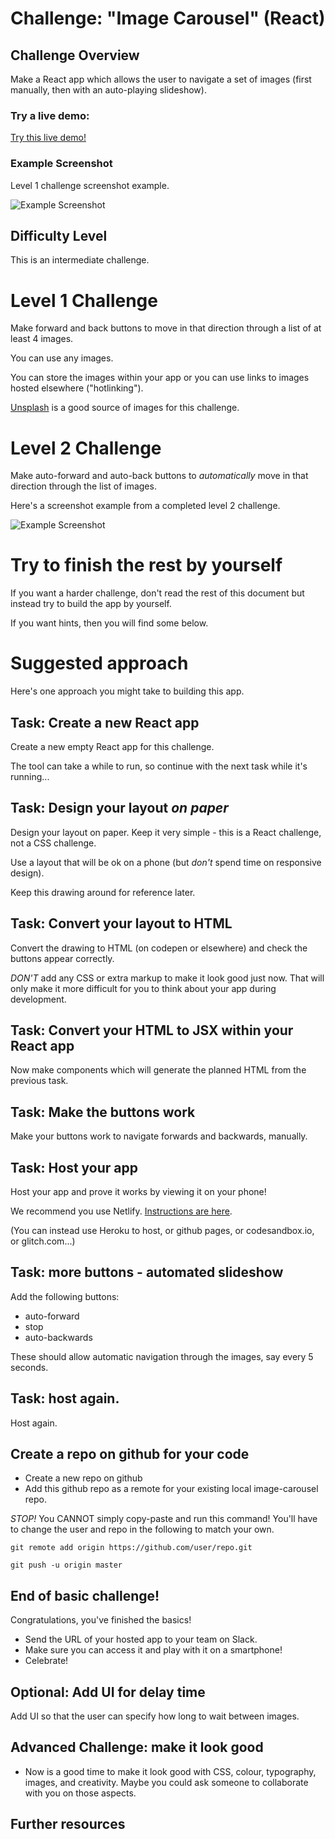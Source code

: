 # Challenge: "Image Carousel" (React)

## Challenge Overview

Make a React app which allows the user to navigate a set of images (first manually, then with an auto-playing slideshow).

### Try a live demo:

[Try this live demo!](https://cyf-image-carousel.netlify.com/)

### Example Screenshot

Level 1 challenge screenshot example.

![Example Screenshot](./example-screenshots/example-level1.png)

## Difficulty Level

This is an intermediate challenge.

# Level 1 Challenge

Make forward and back buttons to move in that direction through a list of at least 4 images. 

You can use any images.  

You can store the images within your app or you can use links to images hosted elsewhere ("hotlinking").

[Unsplash](https://unsplash.com/) is a good source of images for this challenge.

# Level 2 Challenge

Make auto-forward and auto-back buttons to _automatically_ move in that direction through the list of images.

Here's a screenshot example from a completed level 2 challenge.

![Example Screenshot](./example-screenshots/example-level2.png)

# Try to finish the rest by yourself

If you want a harder challenge, don't read the rest of this document but instead try to build the app by yourself.

If you want hints, then you will find some below.

# Suggested approach

Here's one approach you might take to building this app.

## Task: Create a new React app

Create a new empty React app for this challenge.

The tool can take a while to run, so continue with the next task while it's running...

## Task: Design your layout _on paper_

Design your layout on paper. Keep it very simple - this is a React challenge, not a CSS challenge.

Use a layout that will be ok on a phone (but _don't_ spend time on responsive design).

Keep this drawing around for reference later.

## Task: Convert your layout to HTML

Convert the drawing to HTML (on codepen or elsewhere) and check the buttons appear correctly.

_DON'T_ add any CSS or extra markup to make it look good just now. That will only make it more difficult for you to think about your app during development.

## Task: Convert your HTML to JSX within your React app

Now make components which will generate the planned HTML from the previous task.

## Task: Make the buttons work

Make your buttons work to navigate forwards and backwards, manually.

## Task: Host your app

Host your app and prove it works by viewing it on your phone!

We recommend you use Netlify. [Instructions are here](https://gist.github.com/nbogie/bf58a391fab6884f77a6adec66047181).

(You can instead use Heroku to host, or github pages, or codesandbox.io, or glitch.com...)

## Task: more buttons - automated slideshow

Add the following buttons:

- auto-forward
- stop
- auto-backwards

These should allow automatic navigation through the images, say every 5 seconds.

## Task: host again.

Host again.

## Create a repo on github for your code
* Create a new repo on github
* Add this github repo as a remote for your existing local image-carousel repo.

*STOP!*  You CANNOT simply copy-paste and run this command!  You'll have to change the user and repo in the following to match your own.

```git remote add origin https://github.com/user/repo.git```

```git push -u origin master```

## End of basic challenge!

Congratulations, you've finished the basics!

- Send the URL of your hosted app to your team on Slack.
- Make sure you can access it and play with it on a smartphone!
- Celebrate!

## Optional: Add UI for delay time

Add UI so that the user can specify how long to wait between images.

## Advanced Challenge: make it look good

- Now is a good time to make it look good with CSS, colour, typography, images, and creativity. Maybe you could ask someone to collaborate with you on those aspects.

## Further resources
